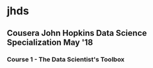 # jhds
## Cousera John Hopkins Data Science Specialization May '18
### Course 1 - The Data Scientist's Toolbox

